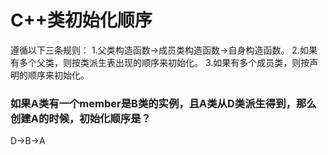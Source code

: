 # C++类初始化顺序
遵循以下三条规则：
1.父类构造函数→成员类构造函数→自身构造函数。
2.如果有多个父类，则按类派生表出现的顺序来初始化。
3.如果有多个成员类，则按声明的顺序来初始化。

### 如果A类有一个member是B类的实例，且A类从D类派生得到，那么创建A的时候，初始化顺序是？

D→B→A
